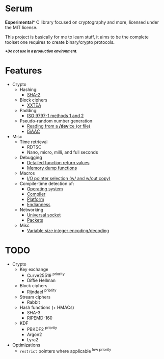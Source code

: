 Serum
===

**Experimental*** C library focused on cryptography and more, licensed under the MIT license.

This project is basically for me to learn stuff, it aims to be the complete toolset one requires to create binary/crypto protocols.

***<sup>\*Do not use in a production environment.</sup>***

Features
===
- Crypto
	- Hashing
		- [SHA-2](./libserum/crypto/hashing/sha2.h)
	- Block ciphers
		- [XXTEA](https://en.wikipedia.org/wiki/XXTEA)
	- Padding
		- [ISO 9797-1 methods 1 and 2](https://en.wikipedia.org/wiki/ISO/IEC_9797-1#Padding)
	- Pseudo-random number generation
		- [Reading from a **/dev**ice (or file)](./libserum/crypto/prng/device.h)
		- [ISAAC](https://en.wikipedia.org/wiki/ISAAC_(cipher))
- Misc
	- Time retrieval
		- RDTSC
		- Nano, micro, milli, and full seconds
	- Debugging
		- [Detailed function return values](./libserum/core/result.h)
		- [Memory dump functions](./libserum/debug/memdump.h)
	- Macros
		- [I/O pointer selection (w/ and w/out copy)](./libserum/core/ptrarithmetic.h#L40)
	- Compile-time detection of:
		- [Operating system](./libserum/core/detect_os.h)
		- [Compiler](./libserum/core/detect_compiler.h)
		- [Platform](./libserum/core/detect_platform.h)
		- [Endianness](./libserum/core/detect_endianness.h)
	- Networking
		- [Universal socket](./libserum/networking/socket.h)
		- [Packets](./libserum/networking/packet.h)
	- Misc
		- [Variable size integer encoding/decoding](./libserum/core/varsize.h)

TODO
===
- Crypto
	- Key exchange
		- Curve25519 <sup>priority</sup>
		- Diffie Hellman
	- Block ciphers
		- Rijndael <sup>priority</sup>
	- Stream ciphers
		- Rabbit
	- Hash functions (+ HMACs)
		- SHA-3
		- RIPEMD-160
	- KDF
		- PBKDF2 <sup>priority</sup>
		- Argon2
		- Lyra2
- Optimizations
	- ```restrict``` pointers where applicable <sup>low priority</sup>
